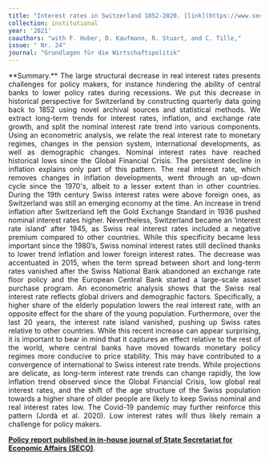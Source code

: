 ```yaml
---
title: "Interest rates in Switzerland 1852-2020. [link](https://www.seco.admin.ch/seco/en/home/Publikationen_Dienstleistungen/Publikationen_und_Formulare/Strukturwandel_Wachstum/Wachstum/interest_rates_switzerland_1852-2020.html)"
collection: institutional
year: '2021' 
coauthors: "with F. Huber, D. Kaufmann, R. Stuart, and C. Tille,"
issue: " Nr. 24"
journal: "Grundlagen für die Wirtschaftspolitik"
---
```

<p align="justify"> **Summary.** The large structural decrease in real interest rates presents challenges for policy makers, for instance hindering the ability of central banks to lower policy rates during recessions. We put this decrease in historical perspective for Switzerland by constructing quarterly data going back to 1852 using novel archival sources and statistical methods. We extract long-term trends for interest rates, inflation, and exchange rate growth, and split the nominal interest rate trend into various components. Using an econometric analysis, we relate the real interest rate to monetary regimes, changes in the pension system, international developments, as well as demographic changes. Nominal interest rates have reached historical lows since the Global Financial Crisis. The persistent decline in inflation explains only part of this pattern. The real interest rate, which removes changes in inflation developments, went through an up-down cycle since the 1970's, albeit to a lesser extent than in other countries. During the 19th century Swiss interest rates were above foreign ones, as Switzerland was still an emerging economy at the time. An increase in trend inflation after Switzerland left the Gold Exchange Standard in 1936 pushed nominal interest rates higher. Nevertheless, Switzerland became an ‘interest rate island’ after 1945, as Swiss real interest rates included a negative premium compared to other countries. While this specificity became less important since the 1980’s, Swiss nominal interest rates still declined thanks to lower trend inflation and lower foreign interest rates. The decrease was accentuated in 2015, when the term spread between short and long-term rates vanished after the Swiss National Bank abandoned an exchange rate floor policy and the European Central Bank started a large-scale asset purchase program. An econometric analysis shows that the Swiss real interest rate reflects global drivers and demographic factors. Specifically, a higher share of the elderly population lowers the real interest rate, with an opposite effect for the share of the young population. Furthermore, over the last 20 years, the interest rate island vanished, pushing up Swiss rates relative to other countries. While this recent increase can appear surprising, it is important to bear in mind that it captures an effect relative to the rest of the world, where central banks have moved towards monetary policy regimes more conducive to price stability. This may have contributed to a convergence of international to Swiss interest rate trends. While projections are delicate, as long-term interest rate trends can change rapidly, the low inflation trend observed since the Global Financial Crisis, low global real interest rates, and the shift of the age structure of the Swiss population towards a higher share of older people are likely to keep Swiss nominal and real interest rates low. The Covid-19 pandemic may further reinforce this pattern (Jordà et al. 2020). Low interest rates will thus likely remain a challenge for policy makers.
</p>

[**Policy report published in in-house journal of State Secretariat for Economic Affairs (SECO)**](https://www.seco.admin.ch/seco/en/home/Publikationen_Dienstleistungen/Publikationen_und_Formulare/Strukturwandel_Wachstum/Wachstum/interest_rates_switzerland_1852-2020.html).
